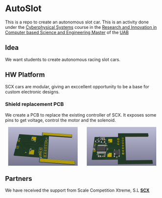 # AutoSlot

This is a repo to create an autonomous slot car.
This is an activity done under the [Cyberphysical Systems](https://guies.uab.cat/guies_docents/public/portal/html/2025/assignatura/44732/en)  course in the [Research and Innovation in Computer based Science and Engineering Master](https://www.uab.cat/web/estudiar/official-master-s-degrees/general-information/-1096480962610.html?param1=1345875382068) of the [UAB](https://www.uab.cat/)


## Idea
We want students to create autonomous racing slot cars.

## HW Platform
SCX cars are modular, giving an exccellent opportunity to be a base for custom electronic designs.

### Shield replacement PCB
We create a PCB to replace the existing controller of SCX. It exposes some pins to get voltage, control the motor and the solenoid.

<div style="display: flex; justify-content: space-around;">
    <img src="HW/pcb_up.png" width="45%" alt="Up side of the PCB" style="margin-right: 5px;">
    <img src="HW/pcb_down.png" width="45%" alt="Down side of the PCB" style="margin-left: 5px;">
</div>

## Partners

We have received the support from Scale Competition Xtreme, S.L **[SCX](https://scx-brand.com/)**



